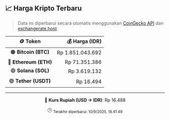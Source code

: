 

<!-- HARGA_KRIPTO -->
## 📈 Harga Kripto Terbaru

> Data ini diperbarui secara otomatis menggunakan [CoinGecko API](https://www.coingecko.com/) dan [exchangerate.host](https://exchangerate.host/)

<div align="center">

| 🪙 Token | 💰 Harga (IDR) |
|:------:|---------------:|
| 🟠 **Bitcoin (BTC)**   | Rp 1.851.043.692 |
| 🔵 **Ethereum (ETH)**  | Rp 71.351.386 |
| 🟣 **Solana (SOL)**    | Rp 3.619.132 |
| 🟢 **Tether (USDT)**   | Rp 16.494 |

---

💱 **Kurs Rupiah (USD → IDR)**: Rp 16.488

🕒 <sub>Terakhir diperbarui: 10/9/2025, 18.41.49</sub>

</div>
<!-- /HARGA_KRIPTO -->
